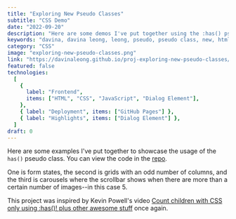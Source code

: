```yaml
---
title: "Exploring New Pseudo Classes"
subtitle: "CSS Demo"
date: "2022-09-20"
description: "Here are some demos I've put together using the :has() pseudo class."
keywords: "davina, davina leong, leong, pseudo, pseudo class, new, html, html5, css, css3, has, placeholder-shown"
category: "CSS"
image: "exploring-new-pseudo-classes.png"
link: "https://davinaleong.github.io/proj-exploring-new-pseudo-classes/"
featured: false
technologies:
  [
    {
      label: "Frontend",
      items: ["HTML", "CSS", "JavaScript", "Dialog Element"],
    },
    { label: "Deployment", items: ["GitHub Pages"] },
    { label: "Highlights", items: ["Dialog Element"] },
  ]
draft: 0
---
```


Here are some examples I've put together to showcase the usage of the `has()` pseudo class. You can view the code in the [repo](https://github.com/davinaleong/proj-exploring-new-pseudo-classes).

One is form states, the second is grids with an odd number of columns, and the third is carousels where the scrollbar shows when there are more than a certain number of images--in this case 5.

This project was inspired by Kevin Powell's video [Count children with CSS only using :has()! plus other awesome stuff](https://www.youtube.com/watch?v=jJcO-IZJalQ) once again.
